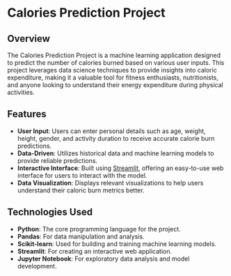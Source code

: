 # Calories Prediction Project

## Overview

The Calories Prediction Project is a machine learning application designed to predict the number of calories burned based on various user inputs. This project leverages data science techniques to provide insights into caloric expenditure, making it a valuable tool for fitness enthusiasts, nutritionists, and anyone looking to understand their energy expenditure during physical activities.

## Features

- **User Input**: Users can enter personal details such as age, weight, height, gender, and activity duration to receive accurate calorie burn predictions.
- **Data-Driven**: Utilizes historical data and machine learning models to provide reliable predictions.
- **Interactive Interface**: Built using [Streamlit](https://streamlit.io/), offering an easy-to-use web interface for users to interact with the model.
- **Data Visualization**: Displays relevant visualizations to help users understand their caloric burn metrics better.

## Technologies Used

- **Python**: The core programming language for the project.
- **Pandas**: For data manipulation and analysis.
- **Scikit-learn**: Used for building and training machine learning models.
- **Streamlit**: For creating an interactive web application.
- **Jupyter Notebook**: For exploratory data analysis and model development.

